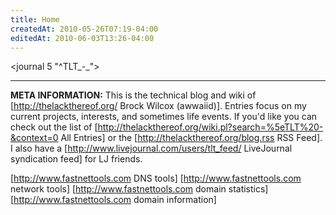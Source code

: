 ```yaml
---
title: Home
createdAt: 2010-05-26T07:19-04:00
editedAt: 2010-06-03T13:26-04:00
---
```


<journal 5 "^TLT_-_">

----

<b>META INFORMATION:</b> This is the technical blog and wiki of [http://thelackthereof.org/ Brock Wilcox (awwaiid)]. Entries focus on my current projects, interests, and sometimes life events. If you'd like you can check out the list of [http://thelackthereof.org/wiki.pl?search=%5eTLT%20-&context=0 All Entries] or the [http://thelackthereof.org/blog.rss RSS Feed]. I also have a [http://www.livejournal.com/users/tlt_feed/ LiveJournal syndication feed] for LJ friends.

[http://www.fastnettools.com DNS tools] [http://www.fastnettools.com network tools]  [http://www.fastnettools.com domain statistics] [http://www.fastnettools.com domain information]


